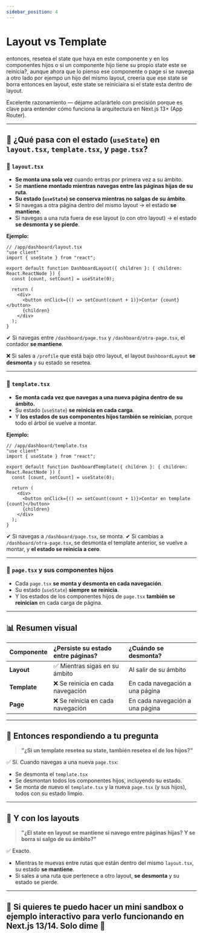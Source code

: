 ```yaml
---
sidebar_position: 4
---
```


# Layout vs Template

entonces, resetea el state que haya en este componente y en los componentes hijos o si un componente hijo tiene su propio state este se reinicia?, aunque ahora que lo pienso ese componente o page si se navega a otro lado por ejempo un hijo del mismo layout, creeria que ese state se borra entonces en layout, este state se reiniciaira si el state esta dentro de layout.

Excelente razonamiento — déjame aclarártelo con precisión porque es clave para entender cómo funciona la arquitectura en Next.js 13+ (App Router).

---

## 📌 ¿Qué pasa con el estado (`useState`) en `layout.tsx`, `template.tsx`, y `page.tsx`?

### 🔸 `layout.tsx`

* **Se monta una sola vez** cuando entras por primera vez a su ámbito.
* Se **mantiene montado mientras navegas entre las páginas hijas de su ruta**.
* **Su estado (`useState`) se conserva mientras no salgas de su ámbito**.
* Si navegas a otra página dentro del mismo layout → el estado **se mantiene**.
* Si navegas a una ruta fuera de ese layout (o con otro layout) → el estado **se desmonta y se pierde**.

**Ejemplo:**

```tsx
// /app/dashboard/layout.tsx
"use client"
import { useState } from "react";

export default function DashboardLayout({ children }: { children: React.ReactNode }) {
  const [count, setCount] = useState(0);

  return (
    <div>
      <button onClick={() => setCount(count + 1)}>Contar {count}</button>
      {children}
    </div>
  );
}
```

✔ Si navegas entre `/dashboard/page.tsx` y `/dashboard/otra-page.tsx`, el contador **se mantiene**.

❌ Si sales a `/profile` que está bajo otro layout, el layout `DashboardLayout` **se desmonta** y su estado se resetea.

---

### 🔸 `template.tsx`

* **Se monta cada vez que navegas a una nueva página dentro de su ámbito.**
* Su estado (`useState`) **se reinicia en cada carga**.
* Y **los estados de sus componentes hijos también se reinician**, porque todo el árbol se vuelve a montar.

**Ejemplo:**

```tsx
// /app/dashboard/template.tsx
"use client"
import { useState } from "react";

export default function DashboardTemplate({ children }: { children: React.ReactNode }) {
  const [count, setCount] = useState(0);

  return (
    <div>
      <button onClick={() => setCount(count + 1)}>Contar en template {count}</button>
      {children}
    </div>
  );
}
```

✔ Si navegas a `/dashboard/page.tsx`, se monta.
✔ Si cambias a `/dashboard/otra-page.tsx`, se desmonta el template anterior, se vuelve a montar, y **el estado se reinicia a cero**.

---

### 🔸 `page.tsx` y sus componentes hijos

* Cada `page.tsx` **se monta y desmonta en cada navegación**.
* Su estado (`useState`) **siempre se reinicia**.
* Y los estados de los componentes hijos de `page.tsx` **también se reinician** en cada carga de página.

---

## 📊 Resumen visual

| Componente   | ¿Persiste su estado entre páginas? | ¿Cuándo se desmonta?            |
| :----------- | :--------------------------------- | :------------------------------ |
| **Layout**   | ✅ Mientras sigas en su ámbito      | Al salir de su ámbito           |
| **Template** | ❌ Se reinicia en cada navegación   | En cada navegación a una página |
| **Page**     | ❌ Se reinicia en cada navegación   | En cada navegación a una página |

---

## 📌 Entonces respondiendo a tu pregunta

> **"¿Si un template resetea su state, también resetea el de los hijos?"**

✅ Sí.
Cuando navegas a una nueva `page.tsx`:

* Se desmonta el `template.tsx`
* Se desmontan todos los componentes hijos, incluyendo su estado.
* Se monta de nuevo el `template.tsx` y la nueva `page.tsx` (y sus hijos), todos con su estado limpio.

---

## 📌 Y con los layouts

> **"¿El state en layout se mantiene si navego entre páginas hijas? Y se borra si salgo de su ámbito?"**

✅ Exacto.

* Mientras te muevas entre rutas que están dentro del mismo `layout.tsx`, su estado **se mantiene**.
* Si sales a una ruta que pertenece a otro layout, **se desmonta** y su estado se pierde.

---

## 📎 Si quieres te puedo hacer un mini sandbox o ejemplo interactivo para verlo funcionando en Next.js 13/14. Solo dime 🙂
